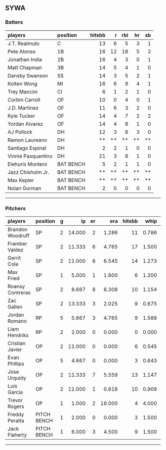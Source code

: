 ## SYWA

### Batters

 
|players            |position  | hitsbb|  r| rbi| hr| sb| 
|:------------------|:---------|------:|--:|---:|--:|--:| 
|J.T. Realmuto      |C         |     13|  6|   5|  3|  1| 
|Pete Alonso        |1B        |     16| 12|  18|  5|  2| 
|Jonathan India     |2B        |     16|  4|   3|  0|  1| 
|Matt Chapman       |3B        |     14|  5|   4|  1|  0| 
|Dansby Swanson     |SS        |     14|  3|   5|  2|  1| 
|Kolten Wong        |MI        |     16|  6|   9|  4|  1| 
|Trey Mancini       |CI        |      6|  1|   2|  1|  0| 
|Corbin Carroll     |OF        |     10|  0|   4|  0|  1| 
|J.D. Martinez      |OF        |     11|  6|   3|  2|  0| 
|Kyle Tucker        |OF        |     14|  4|   7|  2|  2| 
|Yordan Alvarez     |OF        |     14|  4|   8|  1|  0| 
|AJ Pollock         |DH        |     12|  3|   8|  3|  0| 
|Ramon Laureano     |DH        |     **| **|  **| **| **| 
|Santiago Espinal   |DH        |      2|  2|   1|  0|  0| 
|Vinnie Pasquantino |DH        |     21|  3|   8|  1|  0| 
|Elehuris Montero   |BAT BENCH |      5|  2|   1|  1|  0| 
|Jazz Chisholm Jr.  |BAT BENCH |     **| **|  **| **| **| 
|Max Kepler         |BAT BENCH |     **| **|  **| **| **| 
|Nolan Gorman       |BAT BENCH |      2|  0|   0|  0|  0| 


* * *

### Pitchers

 
|players          |position    |  g|     ip| er|    era| hitsbb|  whip| so|  w| sv| 
|:----------------|:-----------|--:|------:|--:|------:|------:|-----:|--:|--:|--:| 
|Brandon Woodruff |SP          |  2| 14.000|  2|  1.286|     11| 0.786| 21|  2|  0| 
|Framber Valdez   |SP          |  2| 11.333|  6|  4.765|     17| 1.500| 13|  1|  0| 
|Gerrit Cole      |SP          |  2| 11.000|  8|  6.545|     14| 1.273| 16|  1|  0| 
|Max Fried        |SP          |  1|  5.000|  1|  1.800|      6| 1.200|  8|  0|  0| 
|Roansy Contreras |SP          |  2|  8.667|  8|  8.308|     10| 1.154| 12|  0|  0| 
|Zac Gallen       |SP          |  2| 13.333|  3|  2.025|      9| 0.675| 17|  0|  0| 
|Jordan Romano    |RP          |  5|  5.667|  3|  4.765|      9| 1.588|  6|  0|  2| 
|Liam Hendriks    |RP          |  2|  2.000|  0|  0.000|      0| 0.000|  2|  1|  0| 
|Cristian Javier  |OP          |  2| 11.000|  0|  0.000|      6| 0.545| 14|  1|  0| 
|Evan Phillips    |OP          |  5|  4.667|  0|  0.000|      3| 0.643|  9|  0|  0| 
|Jose Urquidy     |OP          |  2| 11.333|  7|  5.559|     13| 1.147| 12|  0|  0| 
|Luis Garcia      |OP          |  2| 11.000|  1|  0.818|     10| 0.909| 10|  2|  0| 
|Trevor Rogers    |OP          |  1|  1.000|  2| 18.000|      4| 4.000|  1|  0|  0| 
|Freddy Peralta   |PITCH BENCH |  1|  2.000|  0|  0.000|      3| 1.500|  3|  0|  0| 
|Jack Flaherty    |PITCH BENCH |  1|  6.000|  3|  4.500|      9| 1.500|  9|  1|  0| 


* * *


